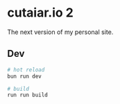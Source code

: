 # cutaiar.io 2

The next version of my personal site.

## Dev

```sh
# hot reload
bun run dev

# build
run run build
```